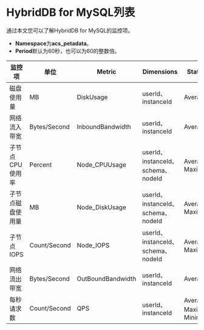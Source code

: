 # HybridDB for MySQL列表

通过本文您可以了解HybridDB for MySQL的监控项。

-   **Namespace**为**acs\_petadata**。
-   **Period**默认为60秒，也可以为60的整数倍。

|监控项|单位|Metric|Dimensions|Statistics|
|---|--|------|----------|----------|
|磁盘使用量|MB|DiskUsage|userId、instanceId|Average|
|网络流入带宽|Bytes/Second|InboundBandwidth|userId、instanceId|Average|
|子节点CPU使用率|Percent|Node\_CPUUsage|userId、instanceId、schema、nodeId|Average、Maximum|
|子节点磁盘使用量|MB|Node\_DiskUsage|userId、instanceId、schema、nodeId|Average、Maximum|
|子节点IOPS|Count/Second|Node\_IOPS|userId、instanceId、schema、nodeId|Average、Maximum|
|网络流出带宽|Bytes/Second|OutBoundBandwidth|userId、instanceId|Average|
|每秒请求数|Count/Second|QPS|userId、instanceId|Average、Maximum、Minimum|


